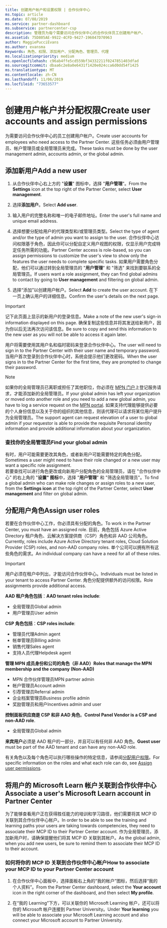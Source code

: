```yaml
---
title: 创建用户帐户和设置权限 | 合作伙伴中心
ms.topic: article
ms.date: 07/08/2019
ms.service: partner-dashboard
ms.subservice: partnercenter-csp
description: 管理员为每个需要访问合作伙伴中心的合作伙伴员工创建用户帐户。
ms.assetid: 75D805AE-9922-4CFD-9427-196047D70963
author: MaggiePucciEvans
ms.author: evansma
Keywords: 角色、权限、添加用户、分配角色、管理员、代理
ms.localizationpriority: medium
ms.openlocfilehash: c96ab4ffe5cd559bf34332211f0247851403dfad
ms.sourcegitcommit: dbaa6c2e8a0e6431f1420e024cca6d0dd54f1425
ms.translationtype: MT
ms.contentlocale: zh-CN
ms.lasthandoff: 11/06/2019
ms.locfileid: "73653577"
---
```

# <a name="create-user-accounts-and-assign-permissions"></a><span data-ttu-id="a76cc-104">创建用户帐户并分配权限</span><span class="sxs-lookup"><span data-stu-id="a76cc-104">Create user accounts and assign permissions</span></span>

<span data-ttu-id="a76cc-105">为需要访问合作伙伴中心的员工创建用户帐户。</span><span class="sxs-lookup"><span data-stu-id="a76cc-105">Create user accounts for employees who need access to the Partner Center.</span></span> <span data-ttu-id="a76cc-106">这些任务必须由用户管理员、帐户管理员或全局管理员来完成。</span><span class="sxs-lookup"><span data-stu-id="a76cc-106">These tasks must be done by the user management admin, accounts admin, or the global admin.</span></span> 


## <a name="add-a-new-user"></a><span data-ttu-id="a76cc-107">添加新用户</span><span class="sxs-lookup"><span data-stu-id="a76cc-107">Add a new user</span></span>

1. <span data-ttu-id="a76cc-108">从合作伙伴中心右上方的 "**设置**" 图标中，选择 "**用户管理**"。</span><span class="sxs-lookup"><span data-stu-id="a76cc-108">From the **Settings** icon at the top right of the Partner Center, select **User management**.</span></span>

2.  <span data-ttu-id="a76cc-109">选择**添加用户**。</span><span class="sxs-lookup"><span data-stu-id="a76cc-109">Select **Add user**.</span></span>

3.  <span data-ttu-id="a76cc-110">输入用户的完整名称和唯一的电子邮件地址。</span><span class="sxs-lookup"><span data-stu-id="a76cc-110">Enter the user's full name and unique email address.</span></span>

4.  <span data-ttu-id="a76cc-111">选择想要分配给用户的代理类型和/或管理员类型。</span><span class="sxs-lookup"><span data-stu-id="a76cc-111">Select the type of agent and/or the type of admin you want to assign to the user.</span></span> <span data-ttu-id="a76cc-112">合作伙伴中心访问权限基于角色，因此你可以分配自定义用户视图的权限，仅显示用户完成特定任务所需的功能。</span><span class="sxs-lookup"><span data-stu-id="a76cc-112">Partner Center access is role-based, so you can assign permissions to customize the user's view to show only the features the user needs to complete specific tasks.</span></span>  <span data-ttu-id="a76cc-113">如果用户需要角色分配，他们可以通过转到全局管理员的 "**用户管理**" 和 "筛选" 来找到要联系的全局管理员。</span><span class="sxs-lookup"><span data-stu-id="a76cc-113">If users want a role assignment, they can find global admins to contact by going to **User management** and filtering on global admin.</span></span>

5.  <span data-ttu-id="a76cc-114">选择“添加”以创建用户帐户。</span><span class="sxs-lookup"><span data-stu-id="a76cc-114">Select **Add** to create the user account.</span></span> <span data-ttu-id="a76cc-115">在下一页上确认用户的详细信息。</span><span class="sxs-lookup"><span data-stu-id="a76cc-115">Confirm the user's details on the next page.</span></span>

> [!IMPORTANT]  
> <span data-ttu-id="a76cc-116">记下此页面上显示的新用户的登录信息。</span><span class="sxs-lookup"><span data-stu-id="a76cc-116">Make a note of the new user's sign-in information displayed on this page.</span></span> <span data-ttu-id="a76cc-117">确保复制这些信息并将其发送给新用户，因为你以后无法再次访问该信息。</span><span class="sxs-lookup"><span data-stu-id="a76cc-117">Be sure to copy and send this information to the new user as you will not be able to access it again later.</span></span> 

<span data-ttu-id="a76cc-118">用户将需要使用其用户名和临时密码来登录合作伙伴中心。</span><span class="sxs-lookup"><span data-stu-id="a76cc-118">The user will need to sign in to the Partner Center with their user name and temporary password.</span></span> <span data-ttu-id="a76cc-119">当用户首次登录到合作伙伴中心时，系统会提示他们更改密码。</span><span class="sxs-lookup"><span data-stu-id="a76cc-119">When the user signs in to the Partner Center for the first time, they are prompted to change their password.</span></span> 

> [!NOTE]  
>  <span data-ttu-id="a76cc-120">如果你的全局管理员已离职或担任了其他职位，你必须在 [MPN 门户](https://partner.microsoft.com/support)上登记服务请求，才能添加新的全局管理员。</span><span class="sxs-lookup"><span data-stu-id="a76cc-120">If your global admin has left your organization or moved onto another role and you need to add a new global admin, you have to log a service request on the [MPN portal](https://partner.microsoft.com/support).</span></span> <span data-ttu-id="a76cc-121">如果支持代理能够提供必要的个人身份信息以及关于你的组织的其他信息，则该代理可以请求将某位用户提升为全局管理员。</span><span class="sxs-lookup"><span data-stu-id="a76cc-121">The support agent can request elevation of a user to global admin if your requestor is able to provide the requisite Personal identity information and provide additional information about your organization.</span></span>

### <a name="find-your-global-admin"></a><span data-ttu-id="a76cc-122">查找你的全局管理员</span><span class="sxs-lookup"><span data-stu-id="a76cc-122">Find your global admin</span></span>

<span data-ttu-id="a76cc-123">有时，用户可能需要更改其角色，或者新用户可能需要特定的角色分配。</span><span class="sxs-lookup"><span data-stu-id="a76cc-123">Sometimes a user might need to have their role changed or a new user may want a specific role assignment.</span></span>  
<span data-ttu-id="a76cc-124">若要查找可以进行角色更改或向新用户分配角色的全局管理员，请在 "合作伙伴中心" 的右上角的 "**设置" 图标**中，选择 "**用户管理**" 和 "筛选全局管理员"。</span><span class="sxs-lookup"><span data-stu-id="a76cc-124">To find a global admin who can make role changes or assign roles to a new user, from the **Settings icon** at the top right of the Partner Center, select **User management** and filter on global admin.</span></span> 

## <a name="assign-user-roles"></a><span data-ttu-id="a76cc-125">分配用户角色</span><span class="sxs-lookup"><span data-stu-id="a76cc-125">Assign user roles</span></span>

<span data-ttu-id="a76cc-126">若要在合作伙伴中心工作，你必须具有分配的角色。</span><span class="sxs-lookup"><span data-stu-id="a76cc-126">To work in the Partner Center, you must have an assigned role.</span></span>  <span data-ttu-id="a76cc-127">目前，角色包括 Azure Active Directory 租户角色、云解决方案提供商（CSP）角色和非 AAD 公司角色。</span><span class="sxs-lookup"><span data-stu-id="a76cc-127">Currently, roles include Azure Active Directory tenant roles, Cloud Solution Provider (CSP) roles, and non-AAD company roles.</span></span> <span data-ttu-id="a76cc-128">单个公司可以拥有所有这些角色的需求。</span><span class="sxs-lookup"><span data-stu-id="a76cc-128">An individual company can have a need for all of these roles.</span></span>

>[!Important]
><span data-ttu-id="a76cc-129">用户必须在租户中列出，才能访问合作伙伴中心。</span><span class="sxs-lookup"><span data-stu-id="a76cc-129">Individuals must be listed in your tenant to access Partner Center.</span></span> <span data-ttu-id="a76cc-130">角色分配提供额外的访问权限。</span><span class="sxs-lookup"><span data-stu-id="a76cc-130">Role assignments provide additional access.</span></span>


<span data-ttu-id="a76cc-131">**AAD 租户角色包括**：</span><span class="sxs-lookup"><span data-stu-id="a76cc-131">**AAD tenant roles include**:</span></span>
- <span data-ttu-id="a76cc-132">全局管理员</span><span class="sxs-lookup"><span data-stu-id="a76cc-132">Global admin</span></span>
- <span data-ttu-id="a76cc-133">用户管理员</span><span class="sxs-lookup"><span data-stu-id="a76cc-133">User admin</span></span>

<span data-ttu-id="a76cc-134">**CSP 角色包括**：</span><span class="sxs-lookup"><span data-stu-id="a76cc-134">**CSP roles include**:</span></span>
- <span data-ttu-id="a76cc-135">管理员代理</span><span class="sxs-lookup"><span data-stu-id="a76cc-135">Admin agent</span></span>
- <span data-ttu-id="a76cc-136">帐单管理员</span><span class="sxs-lookup"><span data-stu-id="a76cc-136">Billing admin</span></span>
- <span data-ttu-id="a76cc-137">销售代理</span><span class="sxs-lookup"><span data-stu-id="a76cc-137">Sales agent</span></span>
- <span data-ttu-id="a76cc-138">支持人员代理</span><span class="sxs-lookup"><span data-stu-id="a76cc-138">Helpdesk agent</span></span>

<span data-ttu-id="a76cc-139">**管理 MPN 成员身份和公司的角色（非 AAD）**</span><span class="sxs-lookup"><span data-stu-id="a76cc-139">**Roles that manage the MPN membership and the company (Non-AAD)**</span></span>
- <span data-ttu-id="a76cc-140">MPN 合作伙伴管理员</span><span class="sxs-lookup"><span data-stu-id="a76cc-140">MPN partner admin</span></span>
- <span data-ttu-id="a76cc-141">帐户管理员</span><span class="sxs-lookup"><span data-stu-id="a76cc-141">Account admin</span></span>
- <span data-ttu-id="a76cc-142">引荐管理员</span><span class="sxs-lookup"><span data-stu-id="a76cc-142">Referral admin</span></span>
- <span data-ttu-id="a76cc-143">企业档案管理员</span><span class="sxs-lookup"><span data-stu-id="a76cc-143">Business profile admin</span></span>
- <span data-ttu-id="a76cc-144">奖励管理员和用户</span><span class="sxs-lookup"><span data-stu-id="a76cc-144">Incentives admin and user</span></span>

<span data-ttu-id="a76cc-145">**控制面板供应商是 CSP 和非 AAD 角色**。</span><span class="sxs-lookup"><span data-stu-id="a76cc-145">**Control Panel Vendor is a CSP and non-AAD role**.</span></span>
- <span data-ttu-id="a76cc-146">全局管理员</span><span class="sxs-lookup"><span data-stu-id="a76cc-146">Global admin</span></span>

<span data-ttu-id="a76cc-147">**来宾用户**必须是 AAD 租户的一部分，并且可以有任何非 AAD 角色。</span><span class="sxs-lookup"><span data-stu-id="a76cc-147">**Guest user** must be part of the AAD tenant and can have any non-AAD role.</span></span>

<span data-ttu-id="a76cc-148">有关角色以及每个角色可以执行哪些操作的特定信息，请参阅[分配用户权限](permissions-overview.md)。</span><span class="sxs-lookup"><span data-stu-id="a76cc-148">For specific information on the roles and what each role can do, see [Assign user permissions](permissions-overview.md).</span></span>

## <a name="associate-a-users-microsoft-learn-account-in-partner-center"></a><span data-ttu-id="a76cc-149">将用户的 Microsoft Learn 帐户关联到合作伙伴中心</span><span class="sxs-lookup"><span data-stu-id="a76cc-149">Associate a user's Microsoft Learn account in Partner Center</span></span>

<span data-ttu-id="a76cc-150">为了能够查看用户正在获得胜任能力的培训和学习路径，他们需要将其 MCP ID 关联到其合作伙伴中心帐户。</span><span class="sxs-lookup"><span data-stu-id="a76cc-150">In order to be able to see the training and learning paths your users are taking towards competencies, they need to associate their MCP ID to their Partner Center account.</span></span> <span data-ttu-id="a76cc-151">作为全局管理员，添加新用户时，请确保提醒他们将其 MCP ID 关联到其帐户。</span><span class="sxs-lookup"><span data-stu-id="a76cc-151">As the global admin, when you add new users, be sure to remind them to associate their MCP ID to their account.</span></span> 

### <a name="how-to-associate-your-mcp-id-to-your-partner-center-account"></a><span data-ttu-id="a76cc-152">如何将你的 MCP ID 关联到合作伙伴中心帐户</span><span class="sxs-lookup"><span data-stu-id="a76cc-152">How to associate your MCP ID to your Partner Center account</span></span>

1. <span data-ttu-id="a76cc-153">在合作伙伴中心面板中，选择面板右上角的“我的帐户”图标，然后选择“我的个人资料”。</span><span class="sxs-lookup"><span data-stu-id="a76cc-153">From the Partner Center dashboard, select the **Your account** icon in the right corner of the dashboard, and then select **My profile**.</span></span>

2. <span data-ttu-id="a76cc-154">在“我的 Learning”下方，可以关联你的 Microsoft Learning 帐户，还可以将你的 Microsoft 帐户连接到 Partner University。</span><span class="sxs-lookup"><span data-stu-id="a76cc-154">Under **Your learning** you will be able to associate your Microsoft Learning account and also connect your Microsoft account to Partner University.</span></span>








